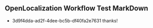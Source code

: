 ## OpenLocalization Workflow Test MarkDown
* 3d9f4dda-ad2f-4dee-bc5b-df40fa2e7631 thanks!

<!--HONumber=Sep16_HO1-->


